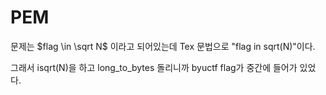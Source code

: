 # PEM

문제는 $flag \in \sqrt N$ 이라고 되어있는데 Tex 문법으로 "flag in sqrt(N)"이다.

그래서 isqrt(N)을 하고 long_to_bytes 돌리니까 byuctf flag가 중간에 들어가 있었다.
